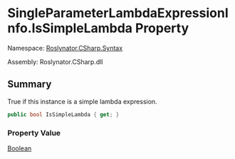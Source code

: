 # SingleParameterLambdaExpressionInfo\.IsSimpleLambda Property

Namespace: [Roslynator.CSharp.Syntax](../../README.md)

Assembly: Roslynator\.CSharp\.dll

## Summary

True if this instance is a simple lambda expression\.

```csharp
public bool IsSimpleLambda { get; }
```

### Property Value

[Boolean](https://docs.microsoft.com/en-us/dotnet/api/system.boolean)

